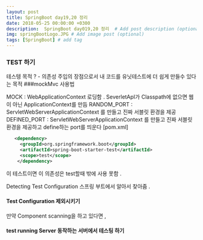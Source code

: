 ```yaml
---
layout: post
title: SpringBoot day19,20 정리
date: 2018-05-25 00:00:00 +0300
description:  SpringBoot day019,20 정리  # Add post description (optional)
img: springBootLogo.JPG # Add image post (optional)
tags: [SpringBoot] # add tag
---
```

### TEST 하기
테스텡 목적 ? - 의존성 주입의 장점으로서 내 코드를 유닛테스트에 더 쉽게 만들수 있다는 목적
###mockMvc 사용법


MOCK : WebApplicationContext 로딩함 . SeverletApI가 Classpath에 없으면 웹이 아닌 ApplicationContext를 만듬 
RANDOM_PORT : ServletWebServerApplicationContext 를 만들고 진짜 서블릿 환경을 제공 
DEFINED_PORT : ServletWebServerApplicationContext 를 만들고 진짜 서블릿 환경을 제공하고 define하는 port를 띄운다 
[pom.xml]
```xml 
   <dependency>
     <groupId>org.springframework.boot</groupId>
     <artifactId>spring-boot-starter-test</artifactId>
     <scope>test</scope>
    </dependency>     
```
<scope>이  테스트이면 이 의존성은 test할때 밖에 사용 못함 .  

Detecting Test Configuration 스프링 부트에서 알아서 찾아줌 .

#### Test Configuration 제외시키기  
만약 Component scanning을 하고 있다면 , 

#### test running Server 동작하는 서버에서 테스팅 하기

